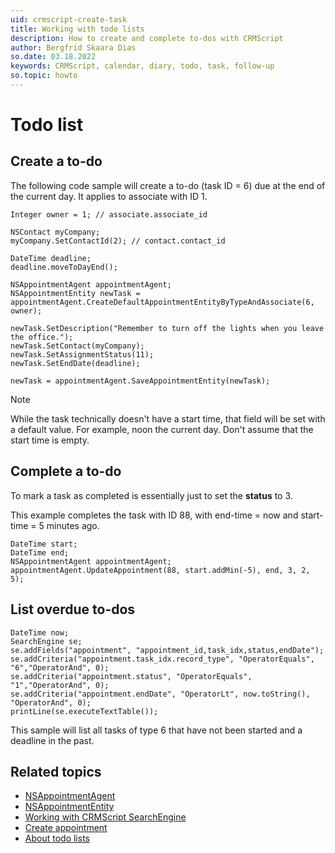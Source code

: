```yaml
---
uid: crmscript-create-task
title: Working with todo lists
description: How to create and complete to-dos with CRMScript
author: Bergfrid Skaara Dias
so.date: 03.18.2022
keywords: CRMScript, calendar, diary, todo, task, follow-up
so.topic: howto
---
```


# Todo list

## Create a to-do

The following code sample will create a to-do (task ID = 6) due at the end of the current day. It applies to associate with ID 1.

```crmscript
Integer owner = 1; // associate.associate_id

NSContact myCompany;
myCompany.SetContactId(2); // contact.contact_id

DateTime deadline;
deadline.moveToDayEnd();

NSAppointmentAgent appointmentAgent;
NSAppointmentEntity newTask = appointmentAgent.CreateDefaultAppointmentEntityByTypeAndAssociate(6, owner);

newTask.SetDescription("Remember to turn off the lights when you leave the office.");
newTask.SetContact(myCompany);
newTask.SetAssignmentStatus(11);
newTask.SetEndDate(deadline);

newTask = appointmentAgent.SaveAppointmentEntity(newTask);
```

> [!NOTE]
> While the task technically doesn't have a start time, that field will be set with a default value. For example, noon the current day. Don't assume that the start time is empty.

## Complete a to-do

To mark a task as completed is essentially just to set the **status** to 3.

This example completes the task with ID 88, with end-time = now and start-time = 5 minutes ago.

```crmscript
DateTime start;
DateTime end;
NSAppointmentAgent appointmentAgent;
appointmentAgent.UpdateAppointment(88, start.addMin(-5), end, 3, 2, 5);
```

## List overdue to-dos

```crmscript
DateTime now;
SearchEngine se;
se.addFields("appointment", "appointment_id,task_idx,status,endDate");
se.addCriteria("appointment.task_idx.record_type", "OperatorEquals", "6","OperatorAnd", 0);
se.addCriteria("appointment.status", "OperatorEquals", "1","OperatorAnd", 0);
se.addCriteria("appointment.endDate", "OperatorLt", now.toString(), "OperatorAnd", 0);
printLine(se.executeTextTable());
```

This sample will list all tasks of type 6 that have not been started and a deadline in the past.

## Related topics

* [NSAppointmentAgent][1]
* [NSAppointmentEntity][2]
* [Working with CRMScript SearchEngine][3]
* [Create appointment][4]
* [About todo lists][5]

<!-- Referenced links -->
[1]: <xref:CRMScript.NetServer.NSAppointmentAgent>
[2]: <xref:CRMScript.NetServer.NSAppointmentEntity>
[3]: ../../../automation/crmscript/searchengine/index.md
[4]: create-appointment.md
[5]: ../../learn/follow-ups.md#task
